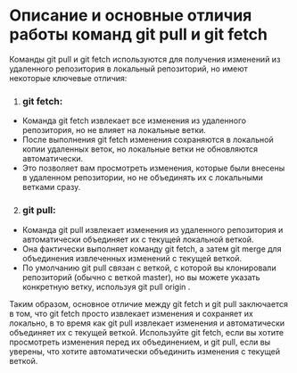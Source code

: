 # Описание и основные отличия работы команд git pull и git fetch
Команды git pull и git fetch используются для получения изменений из удаленного репозитория в локальный репозиторий, но имеют некоторые ключевые отличия:
1. ### git fetch:
- Команда git fetch извлекает все изменения из удаленного репозитория, но не влияет на локальные ветки.
- После выполнения git fetch изменения сохраняются в локальной копии удаленных веток, но локальные ветки не обновляются автоматически.
- Это позволяет вам просмотреть изменения, которые были внесены в удаленном репозитории, но не объединять их с локальными ветками сразу.
2. ### git pull:
- Команда git pull извлекает изменения из удаленного репозитория и автоматически объединяет их с текущей локальной веткой.
- Она фактически выполняет команду git fetch, а затем git merge для объединения извлеченных изменений с текущей веткой.
- По умолчанию git pull связан с веткой, с которой вы клонировали репозиторий (обычно с веткой master), но вы можете указать конкретную ветку, используя git pull origin <branch>.

Таким образом, основное отличие между git fetch и git pull заключается в том, что git fetch просто извлекает изменения и сохраняет их локально, в то время как git pull извлекает изменения и автоматически объединяет их с текущей веткой. Используйте git fetch, если вы хотите просмотреть изменения перед их объединением, и git pull, если вы уверены, что хотите автоматически объединить изменения с текущей веткой.